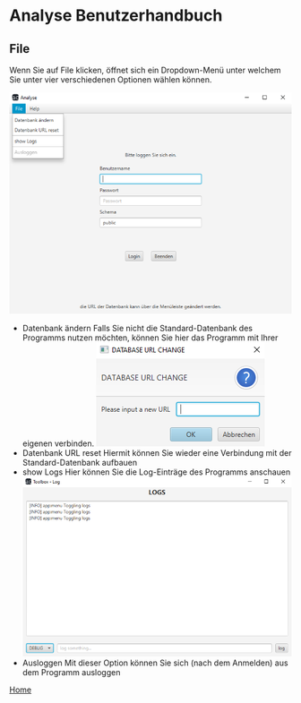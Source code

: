 # Analyse Benutzerhandbuch

## File

Wenn Sie auf File klicken, öffnet sich ein Dropdown-Menü unter welchem Sie unter vier verschiedenen Optionen wählen können.

![File](resources/file.png)

- Datenbank ändern
  Falls Sie nicht die Standard-Datenbank des Programms nutzen möchten, können Sie hier das Programm mit Ihrer eigenen verbinden.
  ![database_url](resources/database_url_change.PNG)
  </br>
- Datenbank URL reset
  Hiermit können Sie wieder eine Verbindung mit der Standard-Datenbank aufbauen 
  </br>
- show Logs
  Hier können Sie die Log-Einträge des Programms anschauen
  ![logs](resources/logs.PNG)
  </br>
- Ausloggen
  Mit dieser Option können Sie sich (nach dem Anmelden) aus dem Programm ausloggen

[Home](index.md)
